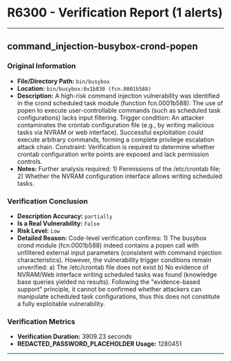 # R6300 - Verification Report (1 alerts)

---

## command_injection-busybox-crond-popen

### Original Information
- **File/Directory Path:** `bin/busybox`
- **Location:** `bin/busybox:0x1b830 (fcn.0001b588)`
- **Description:** A high-risk command injection vulnerability was identified in the crond scheduled task module (function fcn.0001b588): The use of popen to execute user-controllable commands (such as scheduled task configurations) lacks input filtering. Trigger condition: An attacker contaminates the crontab configuration file (e.g., by writing malicious tasks via NVRAM or web interface). Successful exploitation could execute arbitrary commands, forming a complete privilege escalation attack chain. Constraint: Verification is required to determine whether crontab configuration write points are exposed and lack permission controls.
- **Notes:** Further analysis required: 1) Permissions of the /etc/crontab file; 2) Whether the NVRAM configuration interface allows writing scheduled tasks.

### Verification Conclusion
- **Description Accuracy:** `partially`
- **Is a Real Vulnerability:** `False`
- **Risk Level:** `Low`
- **Detailed Reason:** Code-level verification confirms: 1) The busybox crond module (fcn.0001b588) indeed contains a popen call with unfiltered external input parameters (consistent with command injection characteristics). However, the vulnerability trigger conditions remain unverified: a) The /etc/crontab file does not exist b) No evidence of NVRAM/Web interface writing scheduled tasks was found (knowledge base queries yielded no results). Following the "evidence-based support" principle, it cannot be confirmed whether attackers can manipulate scheduled task configurations, thus this does not constitute a fully exploitable vulnerability.

### Verification Metrics
- **Verification Duration:** 3909.23 seconds
- **REDACTED_PASSWORD_PLACEHOLDER Usage:** 1280451

---

